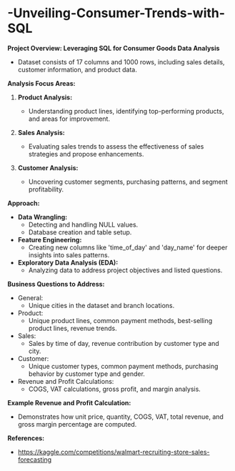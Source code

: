 # -Unveiling-Consumer-Trends-with-SQL

**Project Overview: Leveraging SQL for Consumer Goods Data Analysis**
- Dataset consists of 17 columns and 1000 rows, including sales details, customer information, and product data.

**Analysis Focus Areas:**
1. **Product Analysis:**
   - Understanding product lines, identifying top-performing products, and areas for improvement.

2. **Sales Analysis:**
   - Evaluating sales trends to assess the effectiveness of sales strategies and propose enhancements.

3. **Customer Analysis:**
   - Uncovering customer segments, purchasing patterns, and segment profitability.

**Approach:**
- **Data Wrangling:**
  - Detecting and handling NULL values.
  - Database creation and table setup.
- **Feature Engineering:**
  - Creating new columns like 'time_of_day' and 'day_name' for deeper insights into sales patterns.
- **Exploratory Data Analysis (EDA):**
  - Analyzing data to address project objectives and listed questions.

**Business Questions to Address:**
- General: 
  - Unique cities in the dataset and branch locations.
- Product:
  - Unique product lines, common payment methods, best-selling product lines, revenue trends.
- Sales:
  - Sales by time of day, revenue contribution by customer type and city.
- Customer:
  - Unique customer types, common payment methods, purchasing behavior by customer type and gender.
- Revenue and Profit Calculations:
  - COGS, VAT calculations, gross profit, and margin analysis.

**Example Revenue and Profit Calculation:**
- Demonstrates how unit price, quantity, COGS, VAT, total revenue, and gross margin percentage are computed.

**References:**
- https://kaggle.com/competitions/walmart-recruiting-store-sales-forecasting
